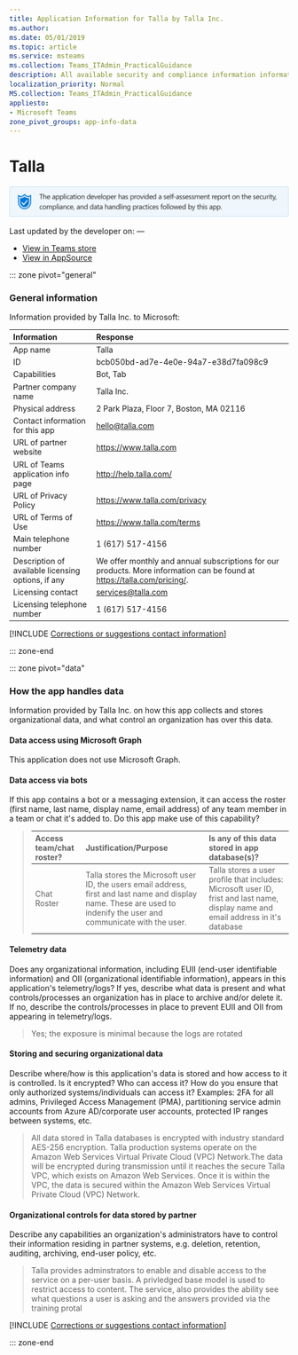 ```yaml
---
title: Application Information for Talla by Talla Inc.
ms.author: 
ms.date: 05/01/2019
ms.topic: article
ms.service: msteams
ms.collection: Teams_ITAdmin_PracticalGuidance
description: All available security and compliance information information for Talla, its data handling policies, its Microsoft Cloud App Security app catalog information, and security/compliance information in the CSA STAR registry.
localization_priority: Normal
MS.collection: Teams_ITAdmin_PracticalGuidance
appliesto:
- Microsoft Teams
zone_pivot_groups: app-info-data
---
```

# Talla

<p></p><img alt="Self-attestation logo" src="./images/attested.png" width="650"/>
<p>Last updated by the developer on: —</p>

* <a href="https://teams.microsoft.com/l/app/bcb050bd-ad7e-4e0e-94a7-e38d7fa098c9" target="_blank">View in Teams store</a>
* <a href="https://appsource.microsoft.com/en-us/product/office/WA104381253" target="_blank">View in AppSource</a>

::: zone pivot="general"

### General information

Information provided by Talla Inc. to Microsoft:

| **Information** | **Response** |
|:----------------|:-------------|
| App name | Talla |
| ID | bcb050bd-ad7e-4e0e-94a7-e38d7fa098c9 |
| Capabilities | Bot, Tab |
| Partner company name | Talla Inc. |
| Physical address | 2 Park Plaza, Floor 7, Boston, MA 02116  |
| Contact information for this app | hello@talla.com |
| URL of partner website | <https://www.talla.com> |
| URL of Teams application info page | <http://help.talla.com/> |
| URL of Privacy Policy | <https://www.talla.com/privacy> |
| URL of Terms of Use | <https://www.talla.com/terms> |
| Main telephone number | 1 (617) 517-4156 |
| Description of available licensing options, if any | We offer monthly and annual subscriptions for our products.  More information can be found at https://talla.com/pricing/. |
| Licensing contact | services@talla.com |
| Licensing telephone number | 1 (617) 517-4156 |

 [!INCLUDE [Corrections or suggestions contact information](./includes/corrections-or-suggestions.md)]

::: zone-end

::: zone pivot="data"

### How the app handles data

Information provided by Talla Inc. on how this app collects and stores organizational data, and what control an organization has over this data.

#### Data access using Microsoft Graph

This application does not use Microsoft Graph.

#### Data access via bots

If this app contains a bot or a messaging extension, it can access the roster (first name, last name, display name, email address) of any team member in a team or chat it's added to. Do this app make use of this capability?


>| **Access team/chat roster?**  | **Justification/Purpose** | **Is any of this data stored in app database(s)?** |
>|:--------------------------------|:---------------------|:--------------------------|
>| Chat Roster | Talla stores the Microsoft user ID, the users email address, first and last name and display name. These are used to indenify the user and communicate with the user.  | Talla stores a user profile that includes: Microsoft user ID, frist and last name, display name and email address in it&#x27;s database |

#### Telemetry data

Does any organizational information, including EUII (end-user identifiable information) and OII (organizational identifiable information), appears in this application's telemetry/logs? If yes, describe what data is present and what controls/processes an organization has in place to archive and/or delete it. If no, describe the controls/processes in place to prevent EUII and OII from appearing in telemetry/logs.

>Yes; the exposure is minimal because the logs are rotated

#### Storing and securing organizational data

Describe where/how is this application's data is stored and how access to it is controlled. Is it encrypted? Who can access it? How do you ensure that only authorized systems/individuals can access it? Examples: 2FA for all admins, Privileged Access Management (PMA), partitioning service admin accounts from Azure AD/corporate user accounts, protected IP ranges between systems, etc.

>All data stored in Talla databases is encrypted with industry standard AES-256 encryption. Talla production systems operate on the Amazon Web Services Virtual Private Cloud (VPC) Network.The data will be encrypted during transmission until it reaches the secure Talla VPC, which exists on Amazon Web Services. Once it is within the VPC, the data is secured within the Amazon Web Services Virtual Private Cloud (VPC) Network. 

#### Organizational controls for data stored by partner

Describe any capabilities an organization's administrators have to control their information residing in partner systems, e.g. deletion, retention, auditing, archiving, end-user policy, etc.

>Talla provides adminstrators to enable and disable access to the service on a per-user basis. A privledged base model is used to restrict access to content.  The service, also provides the ability see what questions a user is asking and the answers provided via the training protal

[!INCLUDE [Corrections or suggestions contact information](./includes/corrections-or-suggestions.md)]

::: zone-end


